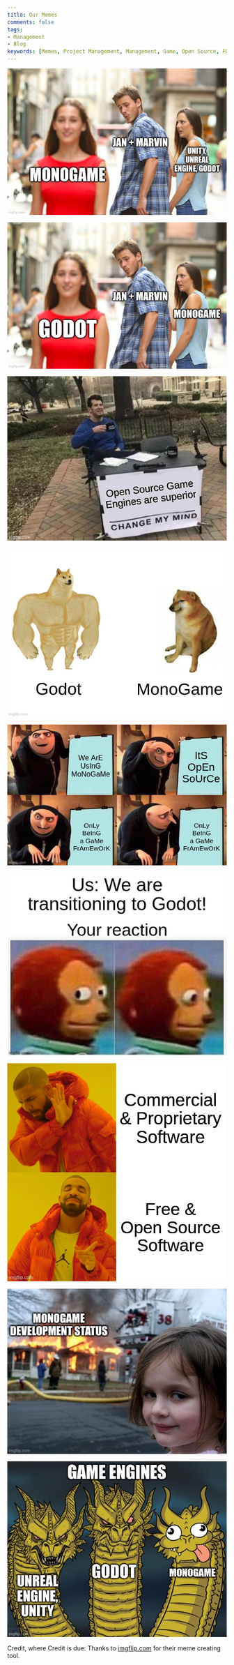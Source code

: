 ```yaml
---
title: Our Memes
comments: false
tags:
- Management
- Blog
keywords: [Memes, Project Management, Management, Game, Open Source, FOSS, Game Engines]
---
```

![](notes/images/7kksh1.jpg)

![](notes/images/7kksjo.jpg)

![](notes/images/7kkspk.jpg)

![](notes/images/7kksur.jpg)

![](notes/images/7kkt6k.jpg)

![](notes/images/7kktcg.jpg)

![](notes/images/7kkukm.jpg)

![](notes/images/7kkuqf.jpg)

![](notes/images/7kkv1m.jpg)

Credit, where Credit is due: Thanks to [imgflip.com](https://imgflip.com) for their meme creating tool.

